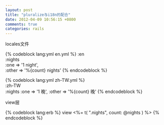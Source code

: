 ```yaml
---
layout: post
title: "pluralize与i18n的配合"
date: 2012-04-09 10:56:15 +0800
comments: true
categories: rails
---
```

locales文件

{% codeblock lang:yml en.yml %}
:en   
  :nights     
    :one => '1 night',     
    :other => '%{count} nights' 
{% endcodeblock %}    

{% codeblock lang:yml zh-TW.yml %}    
:zh-TW   
  :nights     :one => '1 晚',     :other => '%{count} 晚' 
{% endcodeblock %}


view层

{% codeblock lang:erb %}
    view <%= t( ".nights", count: @nights ) %> 
{% endcodeblock %}